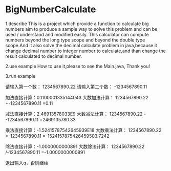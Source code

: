 # BigNumberCalculate

1.describe
This is a project which provide a function to calculate big numbers  aim to produce a sample way to solve this problem and can be used / understand and modified easily. This calculator can compute numbers beyond the long type scope and beyond the double type scope.And it also solve the decimal calculate problem in java,because it change decimal number to integer number to calculate,and than change the result calculated to decimal number.

2.use example
How to use it,please to see the Main.java, Thank you!

3.run example

请输入第一个数：
1234567890.22
请输入第二个数：
-1234567890.11

加法直接计算：0.1100001335144043
大数加法计算：
 1234567890.22
+-1234567890.11
=0.11

减法直接计算：2.46913578033E9
大数减法计算：
 1234567890.22
--1234567890.11
=2469135780.33

乘法直接计算：-1.52415787542645939E18
大数乘法计算：
 1234567890.22
*-1234567890.11
=-1524157875426459503.7242

除法直接计算：-1.0000000000891
大数除法计算：
 1234567890.22
/-1234567890.11
=-1.0000000000891

退出输入q，否则继续
